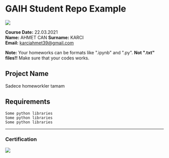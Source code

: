 # GAIH Student Repo Example
![](img/newlogo.png)

**Course Date:** 22.03.2021  
**Name:** AHMET CAN 
**Surname:** KARCI    
**Email:** karciahmet39@gmail.com  

**Note:** Your homeworks can be formats like ".ipynb" and ".py". **Not ".txt" files!!** Make sure that your codes works.  

## Project Name
Sadece homeworkler tamam

## Requirements
```
Some python libraries
Some python libraries
Some python libraries
```
---

### Certification
![](img/TopLearnerCertificate.png)


